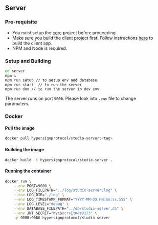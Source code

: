 ## Server

### Pre-requisite

* You must setup the [core](https://github.com/hypersign-protocol/core) project before proceeding.
* Make sure you build the client project first. Follow instructions [here](../client/README.md#build) to build the client app.
* NPM and Node is required.

### Setup and Building

```bash
cd server
npm i
npm run setup // to setup env and database
npm run start  // to run the server
npm run dev // to run the server in dev env
```

The server runs on port `9000`. Please look into `.env` file to change paramaters. 

### Docker

#### Pull the image

```bash
docker pull hypersignprotocol/studio-server:<tag>
```


#### Building the image

```bash
docker build -t hypersignprotocol/studio-server .
```

#### Running the container

```bash
docker run \
    --env PORT=9000 \
    --env LOG_FILEPATH="../log/studio-server.log" \
    --env LOG_DIR="./log" \
    --env LOG_TIMESTAMP_FORMAT="YYYY-MM-DD HH:mm:ss.SSS" \
    --env LOG_LEVEL="debug" \
    --env DATABASE_FILEPATH="../db/studio-server.db" \
    --env JWT_SECRET="my\$ecreEtKeY@123" \
    -p 9000:9000 hypersignprotocol/studio-server
```


